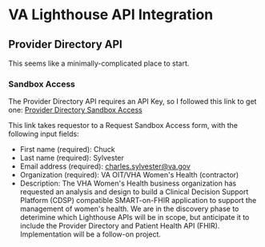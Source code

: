 # VA Lighthouse API Integration

## Provider Directory API
This seems like a minimally-complicated place to start.

### Sandbox Access
The Provider Directory API requires an API Key, so I followed this link to get one:
[Provider Directory Sandbox Access](https://developer.va.gov/explore/api/provider-directory/sandbox-access)

This link takes requestor to a Request Sandbox Access form, with the following input fields:

- First name (required): Chuck
- Last name (required): Sylvester
- Email address (required): charles.sylvester@va.gov
- Organization (required): VA OIT/VHA Women's Health (contractor)
- Description: The VHA Women's Health business organization has requested an analysis and design to build a Clinical Decision Support Platform (CDSP) compatible SMART-on-FHIR application to support the management of women's health. We are in the discovery phase to deterimine which Lighthouse APIs will be in scope, but anticipate it to include the Provider Directory and Patient Health API (FHIR). Implementation will be a follow-on project.

